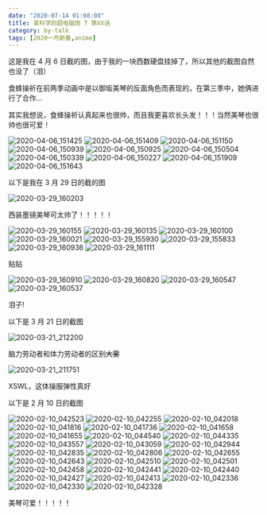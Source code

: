 ```yaml
---
date: "2020-07-14 01:08:00"
title: 某科学的超电磁炮 T 第XX话
category: by-talk
tags: [2020一月新番,anime]
---
```

这是我在 4 月 6 日截的图，由于我的一块西数硬盘挂掉了，所以其他的截图自然也没了（泪）

食蜂操祈在前两季动画中是以御坂美琴的反面角色而表现的，在第三季中，她俩进行了合作...

<span class="big">其实我想说，食蜂操祈认真起来也很帅，而且我更喜欢长头发！！！<span class="heimu">当然美琴也很帅也很可爱！</span></span>

<!-- more -->

![2020-04-06_151425](https://tva2.sinaimg.cn/mw690/005ZJ4a1ly1ggpubwn4kyj31hc0u0x6q.jpg)
![2020-04-06_151409](https://tva4.sinaimg.cn/mw690/005ZJ4a1ly1ggpubxg8ckj31hc0u0e81.jpg)
![2020-04-06_151150](https://tva2.sinaimg.cn/mw690/005ZJ4a1ly1ggpubym9e0j31hc0u0npe.jpg)
![2020-04-06_150939](https://tvax4.sinaimg.cn/mw690/005ZJ4a1ly1ggpuc0mu75j31hc0u0x6q.jpg)
![2020-04-06_150925](https://tvax4.sinaimg.cn/mw690/005ZJ4a1ly1ggpuc2fekgj31hc0u0hdu.jpg)
![2020-04-06_150504](https://tva3.sinaimg.cn/mw690/005ZJ4a1ly1ggpuc3k5sdj31hc0u0e82.jpg)
![2020-04-06_150339](https://tva4.sinaimg.cn/mw690/005ZJ4a1ly1ggpuc5hvh6j31hc0u01ky.jpg)
![2020-04-06_150227](https://tvax4.sinaimg.cn/mw690/005ZJ4a1ly1ggpuc6nydvj31hc0u0e82.jpg)
![2020-04-06_151909](https://tvax1.sinaimg.cn/mw690/005ZJ4a1ly1ggpuc7vr64j31hc0u0e82.jpg)
![2020-04-06_151643](https://tva2.sinaimg.cn/mw690/005ZJ4a1ly1ggpuc9dg7kj31hc0u0e81.jpg)

以下是我在 3 月 29 日的截的图

![2020-03-29_160203](https://tva4.sinaimg.cn/mw690/005ZJ4a1ly1ggqiu3o1ivj31hc0u0npe.jpg)

<p class="pic-comment">西装墨镜美琴可太帅了！！！！！</p>

![2020-03-29_160155](https://tvax2.sinaimg.cn/mw690/005ZJ4a1ly1ggqiu4a2jbj31hc0u04qr.jpg)
![2020-03-29_160135](https://tvax1.sinaimg.cn/mw690/005ZJ4a1ly1ggqiu5739xj31hc0u0u0x.jpg)
![2020-03-29_160100](https://tvax4.sinaimg.cn/mw690/005ZJ4a1ly1ggqiu5lx9uj31hc0u0kjl.jpg)
![2020-03-29_160021](https://tvax1.sinaimg.cn/mw690/005ZJ4a1ly1ggqiu5xtt6j31hc0u0qv5.jpg)
![2020-03-29_155930](https://tvax1.sinaimg.cn/mw690/005ZJ4a1ly1ggqiu74452j31hc0u0e81.jpg)
![2020-03-29_155833](https://tva3.sinaimg.cn/mw690/005ZJ4a1ly1ggqiu7nua0j31hc0u01kx.jpg)
![2020-03-29_160936](https://tvax2.sinaimg.cn/mw690/005ZJ4a1ly1ggqiu8ctvoj31hc0u01ky.jpg)
![2020-03-29_161111](https://tva3.sinaimg.cn/mw690/005ZJ4a1ly1ggqiu7yt19j31hc0u0hdt.jpg)

<p class="pic-comment big">贴贴</p>

![2020-03-29_160910](https://tva4.sinaimg.cn/mw690/005ZJ4a1ly1ggqiu8x3sqj31hc0u0hdv.jpg)
![2020-03-29_160820](https://tva1.sinaimg.cn/mw690/005ZJ4a1ly1ggqiu9gpooj31hc0u0b2b.jpg)
![2020-03-29_160547](https://tva3.sinaimg.cn/mw690/005ZJ4a1ly1ggqiub4hpkj31hc0u04qr.jpg)
![2020-03-29_160537](https://tva4.sinaimg.cn/mw690/005ZJ4a1ly1ggqiubmy40j31hc0u0hdu.jpg)

<p class="pic-comment">泪子!</p>

以下是 3 月 21 日的截图

![2020-03-21_212200](https://tva4.sinaimg.cn/mw690/005ZJ4a1ly1ggqjfttjcdj31hc0u0x6r.jpg)

<p class="pic-comment"><span class="heimu">脑力劳动者和体力劳动者的区别<del>大雾</del></span></p>

![2020-03-21_211751](https://tvax4.sinaimg.cn/mw690/005ZJ4a1ly1ggqjfue287j31hc0u01ky.jpg)

<p class="pic-comment">XSWL，这体操服弹性真好</p>

以下是 2 月 10 日的截图

![2020-02-10_042523](https://tvax4.sinaimg.cn/mw690/005ZJ4a1ly1ggqngpeuo8j31hc1bikjl.jpg)
![2020-02-10_042255](https://tva3.sinaimg.cn/mw690/005ZJ4a1ly1ggqnhzsaj7j31hc0u0hdv.jpg)
![2020-02-10_042018](https://tvax4.sinaimg.cn/mw690/005ZJ4a1ly1ggqni09vhqj31hc0u04qp.jpg)
![2020-02-10_041816](https://tvax4.sinaimg.cn/mw690/005ZJ4a1ly1ggqni0pg72j31hc0u01ky.jpg)
![2020-02-10_041736](https://tvax3.sinaimg.cn/mw690/005ZJ4a1ly1ggqni19fbwj31hc0u0u0y.jpg)
![2020-02-10_041658](https://tvax4.sinaimg.cn/mw690/005ZJ4a1ly1ggqni1pz9gj31hc0u07wi.jpg)
![2020-02-10_041655](https://tva3.sinaimg.cn/mw690/005ZJ4a1ly1ggqni29z9lj31hc0u07wj.jpg)
![2020-02-10_044540](https://tva3.sinaimg.cn/mw690/005ZJ4a1ly1ggqni2t52oj31hc0u0x6q.jpg)
![2020-02-10_044335](https://tvax2.sinaimg.cn/mw690/005ZJ4a1ly1ggqni37124j31hc0u0e81.jpg)
![2020-02-10_043557](https://tvax4.sinaimg.cn/mw690/005ZJ4a1ly1ggqni3ml39j31hc0u0b2b.jpg)
![2020-02-10_043059](https://tvax4.sinaimg.cn/mw690/005ZJ4a1ly1ggqni41o9dj31hc0u0b29.jpg)
![2020-02-10_042944](https://tva1.sinaimg.cn/mw690/005ZJ4a1ly1ggqni4niivj31hc0u0b2b.jpg)
![2020-02-10_042835](https://tva1.sinaimg.cn/mw690/005ZJ4a1ly1ggqni5ukwlj31hc0u0b29.jpg)
![2020-02-10_042806](https://tvax4.sinaimg.cn/mw690/005ZJ4a1ly1ggqni6q8npj31hc0u0kjl.jpg)
![2020-02-10_042655](https://tva1.sinaimg.cn/mw690/005ZJ4a1ly1ggqni732oij31hc0u01kx.jpg)
![2020-02-10_042643](https://tvax1.sinaimg.cn/mw690/005ZJ4a1ly1ggqni7d6fnj31hc0u0hdt.jpg)
![2020-02-10_042510](https://tvax3.sinaimg.cn/mw690/005ZJ4a1ly1ggqni7rmkgj31hc0u01ky.jpg)
![2020-02-10_042501](https://tva4.sinaimg.cn/mw690/005ZJ4a1ly1ggqni85dicj31hc0u0e82.jpg)
![2020-02-10_042458](https://tva4.sinaimg.cn/mw690/005ZJ4a1ly1ggqni8owp3j31hc0u0kjm.jpg)
![2020-02-10_042441](https://tvax3.sinaimg.cn/mw690/005ZJ4a1ly1ggqni90ctsj31hc0u0e3f.jpg)
![2020-02-10_042440](https://tvax2.sinaimg.cn/mw690/005ZJ4a1ly1ggqni98vl6j31hc0u01j8.jpg)
![2020-02-10_042427](https://tvax2.sinaimg.cn/mw690/005ZJ4a1ly1ggqni9kv60j31hc0u0e5o.jpg)
![2020-02-10_042413](https://tva3.sinaimg.cn/mw690/005ZJ4a1ly1ggqni9xdqlj31hc0u04qp.jpg)
![2020-02-10_042336](https://tva1.sinaimg.cn/mw690/005ZJ4a1ly1ggqniaarq1j31hc0u0qv5.jpg)
![2020-02-10_042330](https://tva4.sinaimg.cn/mw690/005ZJ4a1ly1ggqniamye5j31hc0u0e81.jpg)
![2020-02-10_042328](https://tva4.sinaimg.cn/mw690/005ZJ4a1ly1ggqnib2drij31hc0u0kjl.jpg)

<span class="large">美琴可爱！！！！！</span>